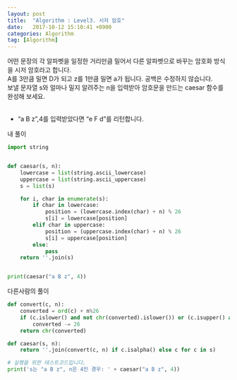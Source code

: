 ```yaml
---
layout: post
title:  "Algorithm : Level3. 시저 암호"
date:   2017-10-12 15:10:41 +0900
categories: Algorithm
tag: [Algorithm]
---
```


어떤 문장의 각 알파벳을 일정한 거리만큼 밀어서 다른 알파벳으로 바꾸는 암호화 방식을 시저 암호라고 합니다.<br>
A를 3만큼 밀면 D가 되고 z를 1만큼 밀면 a가 됩니다. 공백은 수정하지 않습니다.<br>
보낼 문자열 s와 얼마나 밀지 알려주는 n을 입력받아 암호문을 만드는 caesar 함수를 완성해 보세요.<br><br>

- “a B z”,4를 입력받았다면 “e F d”를 리턴합니다.

내 풀이

```python
import string


def caesar(s, n):
    lowercase = list(string.ascii_lowercase)
    uppercase = list(string.ascii_uppercase)
    s = list(s)

    for i, char in enumerate(s):
        if char in lowercase:
            position = (lowercase.index(char) + n) % 26
            s[i] = lowercase[position]
        elif char in uppercase:
            position = (uppercase.index(char) + n) % 26
            s[i] = uppercase[position]
        else:
            pass
    return ''.join(s)


print(caesar("a B z", 4))
```

다른사람의 풀이

```python
def convert(c, n):
    converted = ord(c) + n%26
    if (c.islower() and not chr(converted).islower()) or (c.isupper() and not chr(converted).isupper()):
        converted -= 26
    return chr(converted)

def caesar(s, n):
    return ''.join(convert(c, n) if c.isalpha() else c for c in s)

# 실행을 위한 테스트코드입니다.
print('s는 "a B z", n은 4인 경우: ' + caesar("a B z", 4))
```
